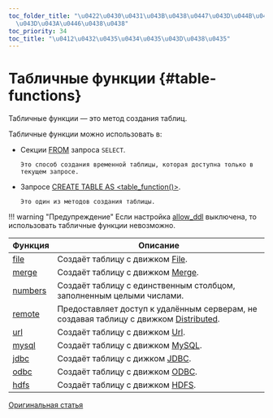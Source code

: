 ```yaml
---
toc_folder_title: "\u0422\u0430\u0431\u043B\u0438\u0447\u043D\u044B\u0435 \u0444\u0443\
  \u043D\u043A\u0446\u0438\u0438"
toc_priority: 34
toc_title: "\u0412\u0432\u0435\u0434\u0435\u043D\u0438\u0435"
---
```


# Табличные функции {#table-functions}

Табличные функции — это метод создания таблиц.

Табличные функции можно использовать в:

-   Секции [FROM](../statements/select/from.md#select-from) запроса `SELECT`.

        Это способ создания временной таблицы, которая доступна только в текущем запросе.

-   Запросе [CREATE TABLE AS \<table\_function()\>](../statements/create/index.md#create-table-query).

        Это один из методов создания таблицы.

!!! warning "Предупреждение"
    Если настройка [allow\_ddl](../../operations/settings/permissions-for-queries.md#settings_allow_ddl) выключена, то использовать табличные функции невозможно.

| Функция               | Описание                                                                                                                              |
|-----------------------|---------------------------------------------------------------------------------------------------------------------------------------|
| [file](file.md)       | Создаёт таблицу с движком [File](../../sql-reference/table-functions/index.md).                                                       |
| [merge](merge.md)     | Создаёт таблицу с движком [Merge](../../sql-reference/table-functions/index.md).                                                      |
| [numbers](numbers.md) | Создаёт таблицу с единственным столбцом, заполненным целыми числами.                                                                  |
| [remote](remote.md)   | Предоставляет доступ к удалённым серверам, не создавая таблицу с движком [Distributed](../../sql-reference/table-functions/index.md). |
| [url](url.md)         | Создаёт таблицу с движком [Url](../../sql-reference/table-functions/index.md).                                                        |
| [mysql](mysql.md)     | Создаёт таблицу с движком [MySQL](../../sql-reference/table-functions/index.md).                                                      |
| [jdbc](jdbc.md)       | Создаёт таблицу с дижком [JDBC](../../sql-reference/table-functions/index.md).                                                        |
| [odbc](odbc.md)       | Создаёт таблицу с движком [ODBC](../../sql-reference/table-functions/index.md).                                                       |
| [hdfs](hdfs.md)       | Создаёт таблицу с движком [HDFS](../../sql-reference/table-functions/index.md).                                                       |

[Оригинальная статья](https://clickhouse.tech/docs/ru/query_language/table_functions/) <!--hide-->
